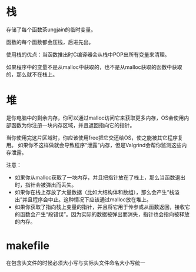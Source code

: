 # 栈
存储了每个函数茶ungjain的临时变量。

函数的每个函数都会压栈，后进先出。

使用栈的优点：当函数推出时C编译器会从栈中POP出所有变量来清理。

如果程序中的变量不是从malloc中获取的，也不是从malloc获取的函数中获取的，那么就不在栈上。
# 堆
是你电脑中的剩余内存，你可以通过malloc访问它来获取更多内存，OS会使用内部函数为你注册一块内存区域，并且返回指向它的指针。

当你使用完这片区域时，你应该使用free把它交还给OS，使之能被其它程序复用。
如果你不这样做就会导致程序“泄露”内存，但是Valgrind会帮你监测这些内存泄露。

注意：
- 如果你从malloc获取了一块内存，并且把指针放在了栈上，那么当函数退出时，指针会被弹出而丢失。
- 如果你在栈上存放了大量数据（比如大结构体和数组），那么会产生“栈溢出”并且程序会中止。这种情况下应该通过malloc放在堆上。
- 如果你获取了指向栈上变量的指针，并且将它用于传参或从函数返回，接收它的函数会产生“段错误”。因为实际的数据被弹出而消失，指针也会指向被释放的内存。

# makefile
在包含头文件的时候必须大小写与实际头文件命名大小写统一
